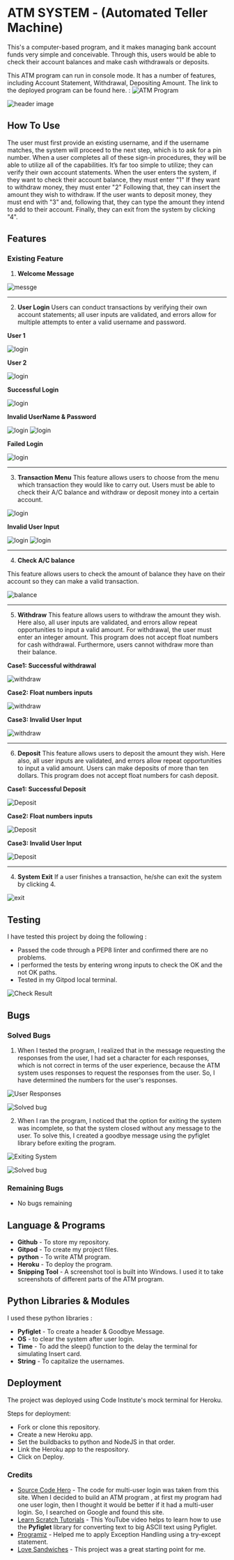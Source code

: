 # ATM SYSTEM - (Automated Teller Machine)

 This's a computer-based program, and it makes managing bank account funds very simple and conceivable. Through this, users would be able to check their account balances and make cash withdrawals or deposits.

 This ATM program can run in console mode. It has a number of features, including Account Statement, Withdrawal, Depositing Amount. 
 The link to the deployed program can be found here. : ![ATM Program]()


![header image](/readmefile/header.PNG)


## How To Use 

 The user must first provide an existing username, and if the username matches, the system will proceed to the next step, which is to ask for a pin number. When a user completes all of these sign-in procedures, they will be able to utilize all of the capabilities. It’s far too simple to utilize; they can verify their own account statements. When the user enters the system, if they want to check their account balance, they must enter "1" If they want to withdraw money, they must enter "2" Following that, they can insert the amount they wish to withdraw. If the user wants to deposit money, they must end with "3" and, following that, they can type the amount they intend to add to their account. Finally, they can exit from the system by clicking "4".


## Features

### Existing Feature


1. **Welcome Message**

![messge](/readmefile/header.PNG)

______

2. **User Login** 
 Users can conduct transactions by verifying their own account statements; all user inputs are validated, and errors allow for multiple attempts to enter a valid username and password.


**User 1**

![login](/readmefile/sediqalogin.PNG)


**User 2**

![login](/readmefile/hadid.PNG)


**Successful Login**

![login](/readmefile/successful_login.PNG)



**Invalid UserName & Password**

![login](/readmefile/invalid_username.PNG)
![login](/readmefile/invalid_password.PNG)



**Failed Login**

![login](/readmefile/failedlogin.PNG)

______

3. **Transaction Menu** 
 This feature allows users to choose from the menu which transaction they would like to carry out. Users must be able to check their A/C balance and withdraw or deposit money into a certain account.

![login](/readmefile/successful_login.PNG)



**Invalid User Input** 

![login](/readmefile/wrong_response.PNG)
![login](/readmefile/wrong_response2.PNG)


______

4. **Check A/C balance**

 This feature allows users to check the amount of balance they have on their account so they can make a valid transaction.

![balance](/readmefile/balance.PNG)

____________

5. **Withdraw**
 This feature allows users to withdraw the amount they wish. Here also, all user inputs are validated, and errors allow repeat opportunities to input a valid amount. For withdrawal, the user must enter an integer amount. This program does not accept float numbers for cash withdrawal. Furthermore, users cannot withdraw more than their balance.


**Case1: Successful withdrawal**

![withdraw](/readmefile/withdraw.PNG)



**Case2: Float numbers inputs**

![withdraw](/readmefile/float_withdraw.PNG)



**Case3: Invalid User Input**

![withdraw](/readmefile/grater_withdraw.PNG)

___________________

6. **Deposit**
 This feature allows users to deposit the amount they wish. Here also, all user inputs are validated, and errors allow repeat opportunities to input a valid amount. Users can make deposits of more than ten dollars. This program does not accept float numbers for cash deposit.


**Case1: Successful Deposit**

![Deposit](/readmefile/deposit.PNG)


**Case2: Float numbers inputs**

![Deposit](/readmefile/float_deposit.PNG)


**Case3: Invalid User Input**

![Deposit](/readmefile/small_deposit.PNG)

_______________________


4. **System Exit**
 If a user finishes a transaction, he/she can exit the system by clicking 4.

![exit](/readmefile/exit.PNG)



## Testing

I have tested this project by doing the following :
- Passed the code through a PEP8 linter and confirmed there are no problems.
- I performed the tests by entering wrong inputs to check  the OK and the not OK paths.
- Tested in my Gitpod local terminal.

![Check Result](/readmefile/check2.PNG)


## Bugs

### Solved Bugs

1. When I tested the program, I realized that in the message requesting the responses from the user, I had set a character for each responses, which is not correct in terms of the user experience, because the ATM system uses responses to request the responses from the user. So, I have determined the numbers for the user's responses.

![User Responses](/readmefile/debug.PNG)

![Solved bug](/readmefile/solved.PNG)


2. When I ran the program, I noticed that the option for exiting the system was incomplete, so that the system closed without any message to the user. To solve this, I created a goodbye message using the pyfiglet library before exiting the program.

![Exiting System](/readmefile/bug_exit.PNG)

![Solved bug](/readmefile/solvedd.PNG)

### Remaining Bugs
    
- No bugs remaining

## Language & Programs

- **Github** - To store my repository.
- **Gitpod** - To create my project files.
- **python** - To write ATM program.
- **Heroku** - To deploy the program.
- **Snipping Tool** - A screenshot tool is built into Windows. I used it to take screenshots of different parts of the ATM program.


## Python Libraries & Modules

I used these python libraries :

- **Pyfiglet** - To create a header & Goodbye Message.
- **OS** - to clear the system after user login.
- **Time** - To add the sleep() function to the delay the terminal for simulating Insert card.
- **String** - To capitalize the usernames.



## Deployment

The project was deployed using Code Institute's mock terminal for Heroku.

Steps for deployment:
- Fork or clone this repository.
- Create a new Heroku app.
- Set the buildbacks to python and NodeJS in that order.
- Link the Heroku app to the respository.
- Click on Deploy.

### Credits

- [Source Code Hero](https://sourcecodehero.com/atm-program-in-python-with-source-code/) - The code for multi-user login was taken from this site. When I decided to build an ATM program , at first my program had one user login, then I thought it would be better if it had a multi-user login. So, I searched on Google and found this site.
- [Learn Scratch Tutorials](https://www.youtube.com/watch?v=U1aUteSg2a4&list=WL&index=2&t=415s) - This YouTube video helps to learn how to use the **Pyfiglet** library for converting text to big ASCII text using Pyfiglet.
- [Programiz](https://www.programiz.com/python-programming/exception-handling) - Helped me to apply Exception Handling using a try-except statement.
- [Love Sandwiches](https://github.com/Code-Institute-Solutions/love-sandwiches-p5-sourcecode) - This project was a great starting point for me.








